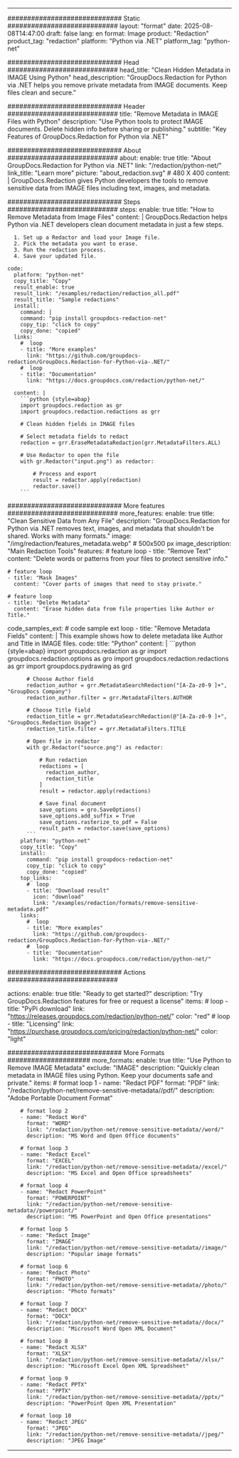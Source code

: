 
---
############################# Static ############################
layout: "format"
date:  2025-08-08T14:47:00
draft: false
lang: en
format: Image
product: "Redaction"
product_tag: "redaction"
platform: "Python via .NET"
platform_tag: "python-net"

############################# Head ############################
head_title: "Clean Hidden Metadata in IMAGE Using Python"
head_description: "GroupDocs.Redaction for Python via .NET helps you remove private metadata from IMAGE documents. Keep files clean and secure."

############################# Header ############################
title: "Remove Metadata in IMAGE Files with Python" 
description: "Use Python tools to protect IMAGE documents. Delete hidden info before sharing or publishing."
subtitle: "Key Features of GroupDocs.Redaction for Python via .NET" 

############################# About ############################
about:
    enable: true
    title: "About GroupDocs.Redaction for Python via .NET"
    link: "/redaction/python-net/"
    link_title: "Learn more"
    picture: "about_redaction.svg" # 480 X 400
    content: |
       GroupDocs.Redaction gives Python developers the tools to remove sensitive data from IMAGE files including text, images, and metadata.

############################# Steps ############################
steps:
    enable: true
    title: "How to Remove Metadata from Image Files"
    content: |
      GroupDocs.Redaction helps Python via .NET developers clean document metadata in just a few steps.
      
      1. Set up a Redactor and load your Image file.
      2. Pick the metadata you want to erase.
      3. Run the redaction process.
      4. Save your updated file.
   
    code:
      platform: "python-net"
      copy_title: "Copy"
      result_enable: true
      result_link: "/examples/redaction/redaction_all.pdf"
      result_title: "Sample redactions"
      install:
        command: |
        command: "pip install groupdocs-redaction-net"
        copy_tip: "click to copy"
        copy_done: "copied"
      links:
        #  loop
        - title: "More examples"
          link: "https://github.com/groupdocs-redaction/GroupDocs.Redaction-for-Python-via-.NET/"
        #  loop
        - title: "Documentation"
          link: "https://docs.groupdocs.com/redaction/python-net/"
          
      content: |
        ```python {style=abap}
        import groupdocs.redaction as gr
        import groupdocs.redaction.redactions as grr

        # Clean hidden fields in IMAGE files

        # Select metadata fields to redact
        redaction = grr.EraseMetadataRedaction(grr.MetadataFilters.ALL)

        # Use Redactor to open the file
        with gr.Redactor("input.png") as redactor:

            # Process and export
            result = redactor.apply(redaction)
            redactor.save()
        ```            


############################# More features ############################
more_features:
  enable: true
  title: "Clean Sensitive Data from Any File"
  description: "GroupDocs.Redaction for Python via .NET removes text, images, and metadata that shouldn't be shared. Works with many formats."
  image: "/img/redaction/features_metadata.webp" # 500x500 px
  image_description: "Main Redaction Tools"
  features:
    # feature loop
    - title: "Remove Text"
      content: "Delete words or patterns from your files to protect sensitive info."

    # feature loop
    - title: "Mask Images"
      content: "Cover parts of images that need to stay private."

    # feature loop
    - title: "Delete Metadata"
      content: "Erase hidden data from file properties like Author or Title."
      
  code_samples_ext:
    # code sample ext loop
    - title: "Remove Metadata Fields"
      content: |
        This example shows how to delete metadata like Author and Title in IMAGE files.
      code:
        title: "Python"
        content: |
          ```python {style=abap}
          import groupdocs.redaction as gr
          import groupdocs.redaction.options as gro
          import groupdocs.redaction.redactions as grr
          import groupdocs.pydrawing as grd

          # Choose Author field
          redaction_author = grr.MetadataSearchRedaction("[A-Za-z0-9 ]+", "GroupDocs Company")
          redaction_author.filter = grr.MetadataFilters.AUTHOR

          # Choose Title field
          redaction_title = grr.MetadataSearchRedaction(@"[A-Za-z0-9 ]+", "GroupDocs.Redaction Usage")
          redaction_title.filter = grr.MetadataFilters.TITLE

          # Open file in redactor
          with gr.Redactor("source.png") as redactor:

              # Run redaction
              redactions = [
                redaction_author,
                redaction_title
              ]
              result = redactor.apply(redactions)

              # Save final document
              save_options = gro.SaveOptions()
              save_options.add_suffix = True
              save_options.rasterize_to_pdf = False
              result_path = redactor.save(save_options)
          ```
        platform: "python-net"
        copy_title: "Copy"
        install:
          command: "pip install groupdocs-redaction-net"
          copy_tip: "click to copy"
          copy_done: "copied"
        top_links:
          #  loop
          - title: "Download result"
            icon: "download"
            link: "/examples/redaction/formats/remove-sensitive-metadata.pdf"
        links:
          #  loop
          - title: "More examples"
            link: "https://github.com/groupdocs-redaction/GroupDocs.Redaction-for-Python-via-.NET/"
          #  loop
          - title: "Documentation"
            link: "https://docs.groupdocs.com/redaction/python-net/"


############################# Actions ############################

actions:
  enable: true
  title: "Ready to get started?"
  description: "Try GroupDocs.Redaction features for free or request a license"
  items:
    #  loop
    - title: "PyPi download"
      link: "https://releases.groupdocs.com/redaction/python-net/"
      color: "red"
        #  loop
    - title: "Licensing"
      link: "https://purchase.groupdocs.com/pricing/redaction/python-net/"
      color: "light"


############################# More Formats #####################
more_formats:
    enable: true
    title: "Use Python to Remove IMAGE Metadata"
    exclude: "IMAGE"
    description: "Quickly clean metadata in IMAGE files using Python. Keep your documents safe and private."
    items: 
        # format loop 1
        - name: "Redact PDF"
          format: "PDF"
          link: "/redaction/python-net/remove-sensitive-metadata//pdf/"
          description: "Adobe Portable Document Format"

        # format loop 2
        - name: "Redact Word"
          format: "WORD"
          link: "/redaction/python-net/remove-sensitive-metadata//word/"
          description: "MS Word and Open Office documents"
          
        # format loop 3
        - name: "Redact Excel"
          format: "EXCEL"
          link: "/redaction/python-net/remove-sensitive-metadata//excel/"
          description: "MS Excel and Open Office spreadsheets"

        # format loop 4
        - name: "Redact PowerPoint"
          format: "POWERPOINT"
          link: "/redaction/python-net/remove-sensitive-metadata//powerpoint/"
          description: "MS PowerPoint and Open Office presentations"

        # format loop 5
        - name: "Redact Image"
          format: "IMAGE"
          link: "/redaction/python-net/remove-sensitive-metadata//image/"
          description: "Popular image formats"

        # format loop 6
        - name: "Redact Photo"
          format: "PHOTO"
          link: "/redaction/python-net/remove-sensitive-metadata//photo/"
          description: "Photo formats"

        # format loop 7
        - name: "Redact DOCX"
          format: "DOCX"
          link: "/redaction/python-net/remove-sensitive-metadata//docx/"
          description: "Microsoft Word Open XML Document"
          
        # format loop 8
        - name: "Redact XLSX"
          format: "XLSX"
          link: "/redaction/python-net/remove-sensitive-metadata//xlsx/"
          description: "Microsoft Excel Open XML Spreadsheet"
          
        # format loop 9
        - name: "Redact PPTX"
          format: "PPTX"
          link: "/redaction/python-net/remove-sensitive-metadata//pptx/"
          description: "PowerPoint Open XML Presentation"

        # format loop 10
        - name: "Redact JPEG"
          format: "JPEG"
          link: "/redaction/python-net/remove-sensitive-metadata//jpeg/"
          description: "JPEG Image"


---